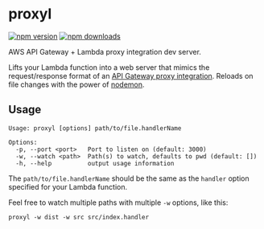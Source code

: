 # proxyl
[![npm version](https://img.shields.io/npm/v/proxyl.svg)](https://www.npmjs.com/package/proxyl)
[![npm downloads](https://img.shields.io/npm/dm/proxyl.svg)](https://www.npmjs.com/package/proxyl)

AWS API Gateway + Lambda proxy integration dev server.

Lifts your Lambda function into a web server that mimics the request/response format of an [API Gateway proxy integration](https://docs.aws.amazon.com/apigateway/latest/developerguide/api-gateway-create-api-as-simple-proxy-for-lambda.html).  Reloads on file changes with the power of [nodemon](https://nodemon.io/).

## Usage

```
Usage: proxyl [options] path/to/file.handlerName

Options:
  -p, --port <port>   Port to listen on (default: 3000)
  -w, --watch <path>  Path(s) to watch, defaults to pwd (default: [])
  -h, --help          output usage information
```

The `path/to/file.handlerName` should be the same as the `handler` option specified for your Lambda function.

Feel free to watch multiple paths with multiple `-w` options, like this:

```
proxyl -w dist -w src src/index.handler
```
